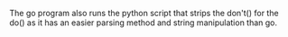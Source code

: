 The go program also runs the python script that strips the don't() for the do() as it has an easier parsing method and string manipulation than go. 